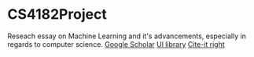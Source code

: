 # CS4182Project
Reseach essay on Machine Learning and it's advancements, especially in regards to computer science.
[Google Scholar](scholar.google.com)
[Ul library](https://www.ul.ie/library/)
[Cite-it right](https://libguides.ul.ie/citeitright)
